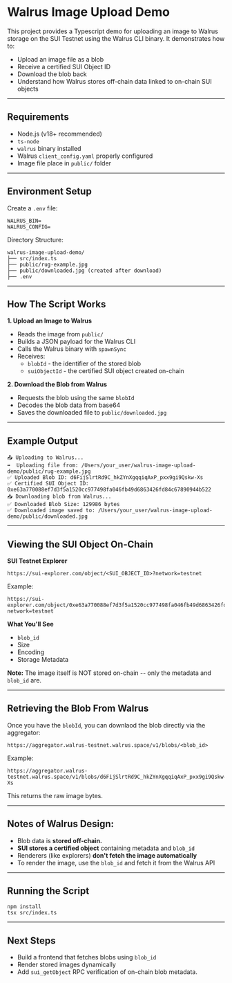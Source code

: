 # Walrus Image Upload Demo 

This project provides a Typescript demo for uploading an image to Walrus storage on the SUI Testnet using the Walrus CLI binary. It demonstrates how to: 

- Upload an image file as a blob
- Receive a certified SUI Object ID
- Download the blob back 
- Understand how Walrus stores off-chain data linked to on-chain SUI objects

---

## Requirements 
- Node.js (v18+ recommended)
- ```ts-node```
- ```walrus``` binary installed 
- Walrus ```client_config.yaml``` properly configured 
- Image file place in ```public/``` folder 

---

## Environment Setup 
Create a ```.env``` file: 
```
WALRUS_BIN=
WALRUS_CONFIG=
```

Directory Structure: 
```
walrus-image-upload-demo/
├── src/index.ts
├── public/rug-example.jpg
├── public/downloaded.jpg (created after download)
├── .env
```

---
## How The Script Works 
**1. Upload an Image to Walrus**
- Reads the image from ```public/```
- Builds a JSON payload for the Walrus CLI 
- Calls the Walrus binary with ```spawnSync```
- Receives: 
    - ```blobId``` - the identifier of the stored blob
    - ```suiObjectId``` - the certified SUI object created on-chain

**2. Download the Blob from Walrus**
- Requests the blob using the same ```blobId```
- Decodes the blob data from base64
- Saves the downloaded file to ```public/downloaded.jpg```

---

## Example Output 
```
📤 Uploading to Walrus...
➡️  Uploading file from: /Users/your_user/walrus-image-upload-demo/public/rug-example.jpg
✅ Uploaded Blob ID: d6FijSlrtRd9C_hkZYnXgqqiqAxP_pxx9gi9Qskw-Xs
✅ Certified SUI Object ID: 0xe63a770088ef7d3f5a1520cc977498fa046fb49d6863426fd84c67890944b522
📥 Downloading blob from Walrus...
✅ Downloaded Blob Size: 129986 bytes
✅ Downloaded image saved to: /Users/your_user/walrus-image-upload-demo/public/downloaded.jpg
```

--- 

## Viewing the SUI Object On-Chain
**SUI Testnet Explorer**
```
https://sui-explorer.com/object/<SUI_OBJECT_ID>?network=testnet
```

Example: 
```
https://sui-explorer.com/object/0xe63a770088ef7d3f5a1520cc977498fa046fb49d6863426fd84c67890944b522?network=testnet
```

**What You'll See**
- ```blob_id```
- Size 
- Encoding
- Storage Metadata

**Note:** The image itself is NOT stored on-chain -- only the metadata and ```blob_id``` are. 

---

## Retrieving the Blob From Walrus 

Once you have the ```blobId```, you can downlaod the blob directly via the aggregator: 

```
https://aggregator.walrus-testnet.walrus.space/v1/blobs/<blob_id>
```

Example: 
```
https://aggregator.walrus-testnet.walrus.space/v1/blobs/d6FijSlrtRd9C_hkZYnXgqqiqAxP_pxx9gi9Qskw-Xs
```

This returns the raw image bytes. 

--- 

## Notes of Walrus Design: 
- Blob data is **stored off-chain.**
- **SUI stores a certified object** containing metadata and ```blob_id```
- Renderers (like explorers) **don't fetch the image automatically**
- To render the image, use the ```blob_id``` and fetch it from the Walrus API

---

## Running the Script 
```
npm install 
tsx src/index.ts
```

---

## Next Steps 
- Build a frontend that fetches blobs using ```blob_id```
- Render stored images dynamically 
- Add ```sui_getObject``` RPC verification of on-chain blob metadata. 
